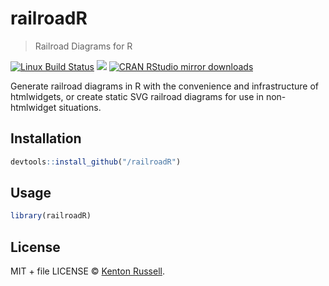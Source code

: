 
# railroadR

> Railroad Diagrams for R

[![Linux Build Status](https://travis-ci.org//railroadR.svg?branch=master)](https://travis-ci.org//railroadR)
[![](http://www.r-pkg.org/badges/version/railroadR)](http://www.r-pkg.org/pkg/railroadR)
[![CRAN RStudio mirror downloads](http://cranlogs.r-pkg.org/badges/railroadR)](http://www.r-pkg.org/pkg/railroadR)


Generate railroad diagrams in R with the convenience and infrastructure of htmlwidgets, or create static SVG railroad diagrams for use in non-htmlwidget situations.

## Installation

```r
devtools::install_github("/railroadR")
```

## Usage

```r
library(railroadR)
```

## License

MIT + file LICENSE © [Kenton Russell](https://github.com/).
